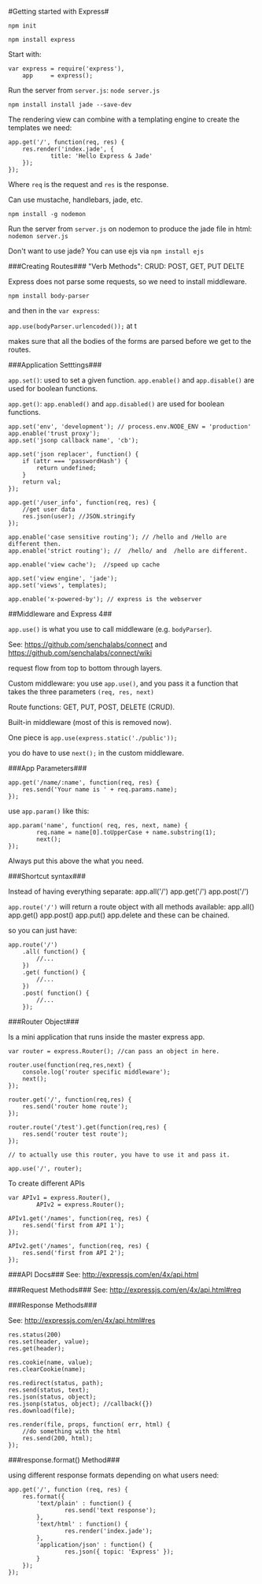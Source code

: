 #Getting started with Express#

`npm init`

`npm install express`

Start with: 

```
var express = require('express'),
	app		= express();
```


Run the server from `server.js`: `node server.js`

`npm install install jade --save-dev`

The rendering view can combine with a templating engine to create the templates we need:

```
app.get('/', function(req, res) {
	res.render('index.jade', {
			title: 'Hello Express & Jade'
	});
});
```

Where `req` is the request and `res` is the response.

Can use mustache, handlebars, jade, etc.


`npm install -g nodemon`

Run the server from `server.js` on nodemon to produce the jade file in html: `nodemon server.js`

Don't want to use jade? You can use ejs via `npm install ejs`



###Creating Routes###
"Verb Methods": CRUD: POST, GET, PUT DELTE

Express does not parse some requests, so we need to install middleware.

`npm install body-parser`

and then in the `var express`:

`app.use(bodyParser.urlencoded());` at t

makes sure that all the bodies of the forms are parsed before we get to the routes.


###Application Setttings###

`app.set()`: used to set a given function.
`app.enable()` and `app.disable()` are used for boolean functions.

`app.get()`: 
`app.enabled()` and `app.disabled()` are used for boolean functions.



```
app.set('env', 'development'); // process.env.NODE_ENV = 'production'
app.enable('trust proxy');
app.set('jsonp callback name', 'cb');

app.set('json replacer', function() {
	if (attr === 'passwordHash') {
		return undefined;
	}
	return val;
});

app.get('/user_info', function(req, res) {
	//get user data
	res.json(user); //JSON.stringify
});

app.enable('case sensitive routing'); // /hello and /Hello are different then.
app.enable('strict routing'); //  /hello/ and  /hello are different.

app.enable('view cache');  //speed up cache

app.set('view engine', 'jade');
app.set('views', templates);

app.enable('x-powered-by'); // express is the webserver
```

##Middleware and Express 4##

`app.use()` is what you use to call middleware (e.g. `bodyParser`).

See: 
https://github.com/senchalabs/connect
and
https://github.com/senchalabs/connect/wiki

request flow from top to bottom through layers. 

Custom middleware: you use `app.use()`, and you pass it a function that takes the three parameters `(req, res, next)`

Route functions: GET, PUT, POST, DELETE (CRUD).

Built-in middleware (most of this is removed now). 

One piece is `app.use(express.static('./public'));`

you do have to use `next();` in the custom middleware.


###App Parameters###

```
app.get('/name/:name', function(req, res) {
	res.send('Your name is ' + req.params.name);
});
```

use `app.param()` like this:

```
app.param('name', function( req, res, next, name) {
		req.name = name[0].toUpperCase + name.substring(1);
		next();
});
```

Always put this above the what you need.


###Shortcut syntax###

Instead of having everything separate:
app.all('/')
app.get('/')
app.post('/')

`app.route('/')` will return a route object with all methods available:
app.all()
app.get()
app.post()
app.put()
app.delete 
and these can be chained.

so you can just have:

```
app.route('/')
	.all( function() {
		//...
	})
	.get( function() {
		//...
	})
	.post( function() {
		//...
	});
```


###Router Object###

Is a mini application that runs inside the master express app.

```
var router = express.Router(); //can pass an object in here.

router.use(function(req,res,next) {
	console.log('router specific middleware');
	next();
});

router.get('/', function(req,res) {
	res.send('router home route');
});

router.route('/test').get(function(req,res) {
	res.send('router test route');
});

// to actually use this router, you have to use it and pass it.

app.use('/', router);
```

To create different APIs

```
var APIv1 = express.Router(),
		APIv2 = express.Router();

APIv1.get('/names', function(req, res) {
	res.send('first from API 1');
});

APIv2.get('/names', function(req, res) {
	res.send('first from API 2');
});
```

###API Docs###
See: http://expressjs.com/en/4x/api.html


###Request Methods###
See: http://expressjs.com/en/4x/api.html#req


###Response Methods###

See: http://expressjs.com/en/4x/api.html#res

```
res.status(200)
res.set(header, value);
res.get(header);

res.cookie(name, value);
res.clearCookie(name);

res.redirect(status, path);
res.send(status, text);
res.json(status, object);
res.jsonp(status, object); //callback({})
res.download(file);

res.render(file, props, function( err, html) {
	//do something with the html
	res.send(200, html);
});
```


###response.format() Method###

using different response formats depending on what users need:

```
app.get('/', function (req, res) {
	res.format({
		'text/plain' : function() {
				res.send('text response');
		},
		'text/html' : function() {
				res.render('index.jade');
		},
		'application/json' : function() {
				res.json({ topic: 'Express' });
		}
	});
});
```
